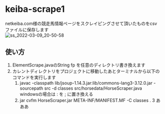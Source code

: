 # keiba-scrape1
netkeiba.com様の競走馬情報ページをスクレイピングさせて頂いたものをcsvファイルに保存します
<br>
![ss_2022-03-09_20-50-58](https://user-images.githubusercontent.com/98932123/157600614-5ef0b692-c2da-4624-abda-88b8db041f4e.png)

## 使い方
1. ElementScrape.javaのString fp を任意のディレクトリ書き換えます<br>
2. カレントディレクトリをプロジェクトに移動したあとターミナルから以下のコマンドを実行します<br>
      1. javac -classpath lib/jsoup-1.14.3.jar:lib/commons-lang3-3.12.0.jar -sourcepath src -d classes src/horsedata/HorseScraper.java<br>
           windowsの場合は : を ; に置き換える
      2. jar cvfm HorseScraper.jar META-INF/MANIFEST.MF -C classes .
3 あああ
